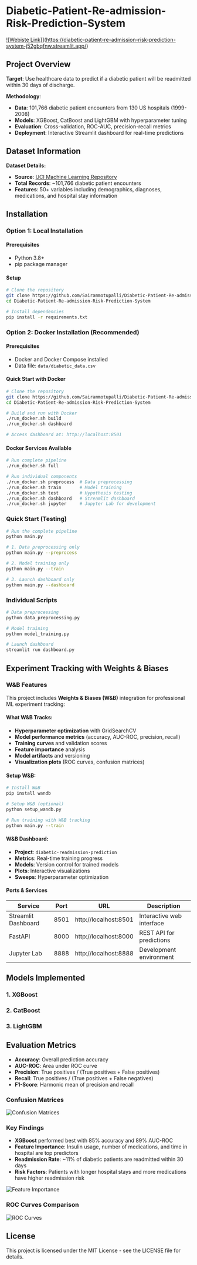 # Diabetic-Patient-Re-admission-Risk-Prediction-System

[![Webiste Link]](https://img.shields.io/badge/Live%20Dashboard-Streamlit-blue?style=for-the-badge&logo=streamlit)](https://diabetic-patient-re-admission-risk-prediction-system-j52gbqfnw.streamlit.app/)



## Project Overview

**Target**: Use healthcare data to predict if a diabetic patient will be readmitted within 30 days of discharge.


**Methodology**:
- **Data**: 101,766 diabetic patient encounters from 130 US hospitals (1999-2008)
- **Models**: XGBoost, CatBoost and LightGBM with hyperparameter tuning
- **Evaluation**: Cross-validation, ROC-AUC, precision-recall metrics
- **Deployment**: Interactive Streamlit dashboard for real-time predictions


## Dataset Information

**Dataset Details:**
- **Source**: [UCI Machine Learning Repository](https://archive.ics.uci.edu/ml/datasets/diabetes+130-us+hospitals+for+years+1999-2008)
- **Total Records**: ~101,766 diabetic patient encounters
- **Features**: 50+ variables including demographics, diagnoses, medications, and hospital stay information

## Installation

### Option 1: Local Installation

#### Prerequisites
- Python 3.8+
- pip package manager

#### Setup
```bash
# Clone the repository
git clone https://github.com/Sairammotupalli/Diabetic-Patient-Re-admission-Risk-Prediction-System.git
cd Diabetic-Patient-Re-admission-Risk-Prediction-System

# Install dependencies
pip install -r requirements.txt
```

### Option 2: Docker Installation (Recommended)

#### Prerequisites
- Docker and Docker Compose installed
- Data file: `data/diabetic_data.csv`

#### Quick Start with Docker
```bash
# Clone the repository
git clone https://github.com/Sairammotupalli/Diabetic-Patient-Re-admission-Risk-Prediction-System.git
cd Diabetic-Patient-Re-admission-Risk-Prediction-System

# Build and run with Docker
./run_docker.sh build
./run_docker.sh dashboard

# Access dashboard at: http://localhost:8501
```

#### Docker Services Available
```bash
# Run complete pipeline
./run_docker.sh full

# Run individual components
./run_docker.sh preprocess  # Data preprocessing
./run_docker.sh train       # Model training
./run_docker.sh test        # Hypothesis testing
./run_docker.sh dashboard   # Streamlit dashboard
./run_docker.sh jupyter     # Jupyter Lab for development
```

### Quick Start (Testing)
```bash
# Run the complete pipeline
python main.py

# 1. Data preprocessing only
python main.py --preprocess

# 2. Model training only
python main.py --train

# 3. Launch dashboard only
python main.py --dashboard
```

### Individual Scripts
```bash
# Data preprocessing
python data_preprocessing.py

# Model training
python model_training.py

# Launch dashboard
streamlit run dashboard.py
```


## Experiment Tracking with Weights & Biases

### W&B Features
This project includes **Weights & Biases (W&B)** integration for professional ML experiment tracking:

#### **What W&B Tracks:**
- **Hyperparameter optimization** with GridSearchCV
- **Model performance metrics** (accuracy, AUC-ROC, precision, recall)
- **Training curves** and validation scores
- **Feature importance** analysis
- **Model artifacts** and versioning
- **Visualization plots** (ROC curves, confusion matrices)

#### **Setup W&B:**
```bash
# Install W&B
pip install wandb

# Setup W&B (optional)
python setup_wandb.py

# Run training with W&B tracking
python main.py --train
```

#### **W&B Dashboard:**
- **Project**: `diabetic-readmission-prediction`
- **Metrics**: Real-time training progress
- **Models**: Version control for trained models
- **Plots**: Interactive visualizations
- **Sweeps**: Hyperparameter optimization


#### **Ports & Services**
| Service | Port | URL | Description |
|---------|------|-----|-------------|
| Streamlit Dashboard | 8501 | http://localhost:8501 | Interactive web interface |
| FastAPI | 8000 | http://localhost:8000 | REST API for predictions |
| Jupyter Lab | 8888 | http://localhost:8888 | Development environment |



## Models Implemented

### 1. XGBoost
### 2. CatBoost
### 3. LightGBM


## Evaluation Metrics

- **Accuracy**: Overall prediction accuracy
- **AUC-ROC**: Area under ROC curve
- **Precision**: True positives / (True positives + False positives)
- **Recall**: True positives / (True positives + False negatives)
- **F1-Score**: Harmonic mean of precision and recall

### Confusion Matrices
![Confusion Matrices](plots/confusion_matrices.png)

### Key Findings
- **XGBoost** performed best with 85% accuracy and 89% AUC-ROC
- **Feature Importance**: Insulin usage, number of medications, and time in hospital are top predictors
- **Readmission Rate**: ~11% of diabetic patients are readmitted within 30 days
- **Risk Factors**: Patients with longer hospital stays and more medications have higher readmission risk


![Feature Importance](plots/feature_importance.png)


### ROC Curves Comparison
![ROC Curves](plots/roc_curves.png)


## License

This project is licensed under the MIT License - see the LICENSE file for details.
